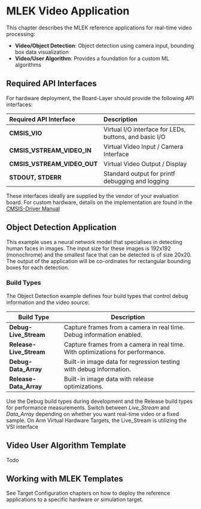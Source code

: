 # MLEK Video Application

<!-- markdownlint-disable MD013 -->
<!-- markdownlint-disable MD036 -->

This chapter describes the MLEK reference applications for real-time video processing:

- **Video/Object Detection**: Object detection using camera input, bounding box data visualization
- **Video/User Algorithm**: Provides a foundation for a custom ML algorithms

## Required API Interfaces

For hardware deployment, the Board-Layer should provide the following API interfaces:

| Required API Interface | Description |
|:----------------------|:------------|
| **CMSIS_VIO** | Virtual I/O interface for LEDs, buttons, and basic I/O |
| **CMSIS_VSTREAM_VIDEO_IN** | Virtual Video Input / Camera Interface |
| **CMSIS_VSTREAM_VIDEO_OUT** | Virtual Video Output / Display |
| **STDOUT, STDERR** | Standard output for printf debugging and logging |

These interfaces ideally are supplied by the vendor of your evaluation board. For custom hardware, details on the implementation are 
found in the [CMSIS-Driver Manual](https://arm-software.github.io/CMSIS_6/latest/Driver/group__vstream__interface__gr.html)

## Object Detection Application

This example uses a neural network model that specialises in detecting human faces in images.
The input size for these images is 192x192 (monochrome) and the smallest face that can be detected is of size 20x20. The output of the application will be co-ordinates for rectangular bounding boxes for each detection.

### Build Types
The Object Detection example defines four build types that control debug information and the video source:

| Build Type | Description |
|------------|-------------|
| **Debug-Live_Stream** | Capture frames from a camera in real time. Debug information enabled. |
| **Release-Live_Stream** | Capture frames from a camera in real time. With optimizations for performance. |
| **Debug-Data_Array** |  Built-in image data for regression testing with debug information. |
| **Release-Data_Array** | Built-in image data with release optimizations. |

Use the Debug build types during development and the Release build types for performance measurements. Switch between *Live_Stream* and *Data_Array* depending on whether you want real-time video or a fixed sample. On Arm Virtual Hardware Targets, the Live_Stream is utilizing the VSI interface

## Video User Algorithm Template

Todo

## Working with MLEK Templates

See Target Configuration chapters on how to deploy the reference applications to a specific hardware or simulation target. 
